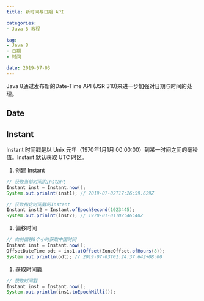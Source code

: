 ```yaml
---
title: 新时间与日期 API

categories:
- Java 8 教程

tag:
- Java 8
- 日期
- 时间

date: 2019-07-03
---
```


Java 8通过发布新的Date-Time API (JSR 310)来进一步加强对日期与时间的处理。

## Date

## Instant
Instant 时间戳是以 Unix 元年（1970年1月1月 00:00:00）到某一时间之间的毫秒值。Instant 默认获取 UTC 时区。

1. 创建 Instant
```java
// 获取当前时间的Instant 
Instant inst = Instant.now();
System.out.prinlnt(inst1); // 2019-07-02T17:26:59.629Z

// 获取指定时间戳的Instant
Instant inst2 = Instant.ofEpochSecond(1023445);
System.out.prinlnt(inst2); // 1970-01-01T02:46:40Z
```

1. 偏移时间
```java
// 向前偏移8个小时获取中国时间
Instant inst = Instant.now();
OffsetDateTime odt = ins1.atOffset(ZoneOffset.ofHours(8));
System.out.println(odt); // 2019-07-03T01:24:37.642+08:00
```

1. 获取时间戳
```java
// 获取时间戳
Instant inst = Instant.now();
System.out.println(ins1.toEpochMilli());
```
